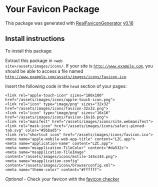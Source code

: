 # Your Favicon Package

This package was generated
with [RealFaviconGenerator](https://realfavicongenerator.net/) [v0.16](https://realfavicongenerator.net/change_log#v0.16)

## Install instructions

To install this package:

Extract this package in <code>&lt;web site&gt;/assets/images/icons/</code>. If your site
is <code>http://www.example.com</code>, you should be able to access a file
named <code>http://www.example.com/assets/images/icons/favicon.ico</code>.

Insert the following code in the `head` section of your pages:

    <link rel="apple-touch-icon" sizes="180x180" href="/assets/images/icons/apple-touch-icon.png">
    <link rel="icon" type="image/png" sizes="32x32" href="/assets/images/icons/favicon-32x32.png">
    <link rel="icon" type="image/png" sizes="16x16" href="/assets/images/icons/favicon-16x16.png">
    <link rel="manifest" href="/assets/images/icons/site.webmanifest">
    <link rel="mask-icon" href="/assets/images/icons/safari-pinned-tab.svg" color="#5bbad5">
    <link rel="shortcut icon" href="/assets/images/icons/favicon.ico">
    <meta name="apple-mobile-web-app-title" content="LZC.app">
    <meta name="application-name" content="LZC.app">
    <meta name="msapplication-TileColor" content="#da532c">
    <meta name="msapplication-TileImage" content="/assets/images/icons/mstile-144x144.png">
    <meta name="msapplication-config" content="/assets/images/icons/browserconfig.xml">
    <meta name="theme-color" content="#ffffff">

*Optional* - Check your favicon with the [favicon checker](https://realfavicongenerator.net/favicon_checker)